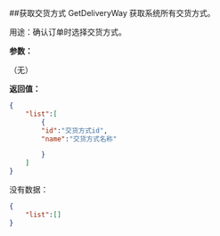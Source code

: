 ﻿##获取交货方式 GetDeliveryWay
获取系统所有交货方式。

用途：确认订单时选择交货方式。

**参数：**

（无）


**返回值：**
``` json
{
	"list":[
		{
		"id":"交货方式id",
		"name":"交货方式名称"

		}
	]
}
```
没有数据：
``` json
{
	"list":[]
}
```
